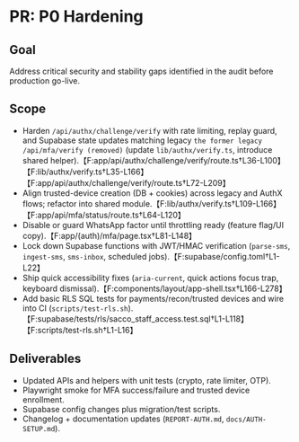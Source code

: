 # PR: P0 Hardening

## Goal

Address critical security and stability gaps identified in the audit before
production go-live.

## Scope

- Harden `/api/authx/challenge/verify` with rate limiting, replay guard, and
  Supabase state updates matching legacy
  `the former legacy /api/mfa/verify (removed)` (update `lib/authx/verify.ts`,
  introduce shared
  helper).【F:app/api/authx/challenge/verify/route.ts†L36-L100】【F:lib/authx/verify.ts†L35-L166】【F:app/api/authx/challenge/verify/route.ts†L72-L209】
- Align trusted-device creation (DB + cookies) across legacy and AuthX flows;
  refactor into shared
  module.【F:lib/authx/verify.ts†L109-L166】【F:app/api/mfa/status/route.ts†L64-L120】
- Disable or guard WhatsApp factor until throttling ready (feature flag/UI
  copy).【F:app/(auth)/mfa/page.tsx†L81-L148】
- Lock down Supabase functions with JWT/HMAC verification (`parse-sms`,
  `ingest-sms`, `sms-inbox`, scheduled jobs).【F:supabase/config.toml†L1-L22】
- Ship quick accessibility fixes (`aria-current`, quick actions focus trap,
  keyboard dismissal).【F:components/layout/app-shell.tsx†L166-L278】
- Add basic RLS SQL tests for payments/recon/trusted devices and wire into CI
  (`scripts/test-rls.sh`).【F:supabase/tests/rls/sacco_staff_access.test.sql†L1-L118】【F:scripts/test-rls.sh†L1-L16】

## Deliverables

- Updated APIs and helpers with unit tests (crypto, rate limiter, OTP).
- Playwright smoke for MFA success/failure and trusted device enrollment.
- Supabase config changes plus migration/test scripts.
- Changelog + documentation updates (`REPORT-AUTH.md`, `docs/AUTH-SETUP.md`).
